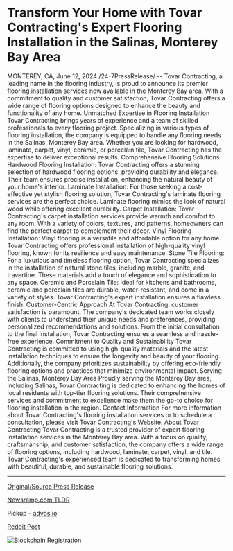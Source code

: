 # Transform Your Home with Tovar Contracting's Expert Flooring Installation in the Salinas, Monterey Bay Area

MONTEREY, CA, June 12, 2024 /24-7PressRelease/ -- Tovar Contracting, a leading name in the flooring industry, is proud to announce its premier flooring installation services now available in the Monterey Bay area. With a commitment to quality and customer satisfaction, Tovar Contracting offers a wide range of flooring options designed to enhance the beauty and functionality of any home.  Unmatched Expertise in Flooring Installation  Tovar Contracting brings years of experience and a team of skilled professionals to every flooring project. Specializing in various types of flooring installation, the company is equipped to handle any flooring needs in the Salinas, Monterey Bay area. Whether you are looking for hardwood, laminate, carpet, vinyl, ceramic, or porcelain tile, Tovar Contracting has the expertise to deliver exceptional results.  Comprehensive Flooring Solutions  Hardwood Flooring Installation: Tovar Contracting offers a stunning selection of hardwood flooring options, providing durability and elegance. Their team ensures precise installation, enhancing the natural beauty of your home's interior.  Laminate Installation: For those seeking a cost-effective yet stylish flooring solution, Tovar Contracting's laminate flooring services are the perfect choice. Laminate flooring mimics the look of natural wood while offering excellent durability.  Carpet Installation: Tovar Contracting's carpet installation services provide warmth and comfort to any room. With a variety of colors, textures, and patterns, homeowners can find the perfect carpet to complement their décor.  Vinyl Flooring Installation: Vinyl flooring is a versatile and affordable option for any home. Tovar Contracting offers professional installation of high-quality vinyl flooring, known for its resilience and easy maintenance.  Stone Tile Flooring: For a luxurious and timeless flooring option, Tovar Contracting specializes in the installation of natural stone tiles, including marble, granite, and travertine. These materials add a touch of elegance and sophistication to any space.  Ceramic and Porcelain Tile: Ideal for kitchens and bathrooms, ceramic and porcelain tiles are durable, water-resistant, and come in a variety of styles. Tovar Contracting's expert installation ensures a flawless finish.  Customer-Centric Approach  At Tovar Contracting, customer satisfaction is paramount. The company's dedicated team works closely with clients to understand their unique needs and preferences, providing personalized recommendations and solutions. From the initial consultation to the final installation, Tovar Contracting ensures a seamless and hassle-free experience.  Commitment to Quality and Sustainability  Tovar Contracting is committed to using high-quality materials and the latest installation techniques to ensure the longevity and beauty of your flooring. Additionally, the company prioritizes sustainability by offering eco-friendly flooring options and practices that minimize environmental impact.  Serving the Salinas, Monterey Bay Area  Proudly serving the Monterey Bay area, including Salinas, Tovar Contracting is dedicated to enhancing the homes of local residents with top-tier flooring solutions. Their comprehensive services and commitment to excellence make them the go-to choice for flooring installation in the region.  Contact Information  For more information about Tovar Contracting's flooring installation services or to schedule a consultation, please visit Tovar Contracting's Website.  About Tovar Contracting Tovar Contracting is a trusted provider of expert flooring installation services in the Monterey Bay area. With a focus on quality, craftsmanship, and customer satisfaction, the company offers a wide range of flooring options, including hardwood, laminate, carpet, vinyl, and tile.   Tovar Contracting's experienced team is dedicated to transforming homes with beautiful, durable, and sustainable flooring solutions. 

---

[Original/Source Press Release](https://www.24-7pressrelease.com/press-release/511589/transform-your-home-with-tovar-contractings-expert-flooring-installation-in-the-salinas-monterey-bay-area)
                    

[Newsramp.com TLDR](https://newsramp.com/curated-news/tovar-contracting-announces-premier-flooring-installation-services-in-monterey-bay-area/e508e773736e256135bd0302d5886269) 


Pickup - [advos.io](https://advos.io/en/tovar-contracting-brings-expert-flooring-installation-to-monterey-bay-area/20244061)
 



[Reddit Post](https://www.reddit.com/r/Business_NewsRamp/comments/1de0q6a/tovar_contracting_announces_premier_flooring/) 



![Blockchain Registration](https://cdn.newsramp.app/24-7PressRelease/qrcode/246/12/neonjOjV.webp)